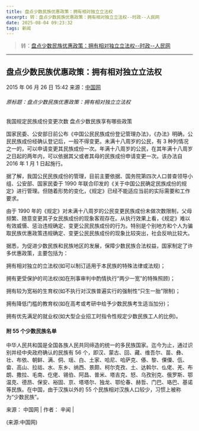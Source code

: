 ```yaml
---
title: 盘点少数民族优惠政策：拥有相对独立立法权
excerpt: 转：盘点少数民族优惠政策：拥有相对独立立法权--时政--人民网
date: 2025-08-04 09:23:32
tags: 新闻
---
```


> 转：[盘点少数民族优惠政策：拥有相对独立立法权--时政--人民网](http://politics.people.com.cn/n/2015/0626/c70731-27214464.html)

---

## 盘点少数民族优惠政策：拥有相对独立立法权

2015 年 06 月 26 日 15:42 来源：[中国网](http://www.chinanews.com/gn/2015/06-26/7368609.shtml)

###### 原标题：盘点少数民族优惠政策：拥有相对独立立法权

我国规定民族成份变更次数 盘点少数民族享有哪些政策

国家民委、公安部日前公布《中国公民民族成份登记管理办法》，《办法》明确，公民民族成份经确认登记后，一般不得变更。未满十八周岁的公民，有 3 种列情况之一的，可以申请变更其民族成份一次。年满十八周岁的公民，在其年满十八周岁之日起的两年内，可以依据其父或者其母的民族成份申请变更一次。该办法自 2016 年 1 月 1 日起施行。

据了解，我国公民民族成份的管理，目前主要依据、国务院第四次人口普查领导小组、公安部、国家民委于 1990 年联合印发的《关于中国公民确定民族成份的规定》进行管理。但随着形势的变化，《规定》已经不能适应当前的实际需要和工作要求。

由于 1990 年的《规定》对未满十八周岁的公民变更民族成份未做次数限制，父母频繁、随意变更其子女民族成份的现象客观存在。从执行效果上看，《规定》难以有效威慑、惩治违规确定、变更公民民族成份的行为。特别是个别地方和个人为骗取民族优惠政策违规确定、变更公民民族成份的现象比较突出，社会反响比较大。

据悉，为促进少数民族和民族地区的发展，保障少数民族合法权益，国家制定了许多优惠政策，主要包括为：

拥有相对独立的立法权(如可以制订适用于本民族的特殊法律或法规)；

拥有更受保护的司法权(如在刑事审判中酌情执行“两少一宽”的特殊照顾)；

拥有较为宽裕的生育权(如不执行对汉族普遍实行的强制性“只生一胎”限制)；

拥有降低门槛的教育权(如在高考或考研中给予少数民族考生适当加分)；

拥有优先满足的就业权(如大型企业招工时指令性规定少数民族工人的比例)。

#### 附 55 个少数民族名单

中华人民共和国是全国各族人民共同缔造的统一的多民族国家。迄今为止，通过识别并经中央政府确认的民族有 56 个，即汉、蒙古、回、藏、维吾尔、苗、彝、壮、布依、朝鲜、满、侗、瑶、白、土家、哈尼、哈萨克、傣、黎、傈僳、佤、畲、高山、拉祜、水、东乡、纳西、景颇、柯尔克孜、土、达斡尔、仫佬、羌、布朗、撒拉、毛南、仡佬、锡伯、阿昌、普米、塔吉克、怒、乌孜别克、俄罗斯、鄂温克、德昂、保安、裕固、京、塔塔尔、独龙、鄂伦春、赫哲、门巴、珞巴、基诺等民族。在中国，由于汉族以外的 55 个民族相对汉族人口较少，习惯上被称为“少数民族”。

来源： 中国网 | 作者： 辛闻 |

(来源:中国网)
